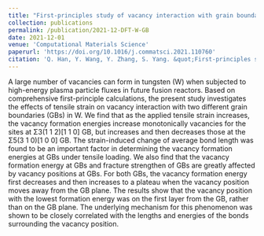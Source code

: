 ```yaml
---
title: "First-principles study of vacancy interaction with grain boundaries of tungsten under tensile strains"
collection: publications
permalink: /publication/2021-12-DFT-W-GB
date: 2021-12-01
venue: 'Computational Materials Science'
paperurl: 'https://doi.org/10.1016/j.commatsci.2021.110760'
citation: 'Q. Han, Y. Wang, Y. Zhang, S. Yang. &quot;First-principles study of vacancy interaction with grain boundaries of tungsten under tensile strains. &quot; <i>Computational Materials Science</i>. 2021: 200, 110760.'
---
```


A large number of vacancies can form in tungsten (W) when subjected to high-energy plasma particle fluxes in future fusion reactors. Based on comprehensive first-principle calculations, the present study investigates the effects of tensile strain on vacancy interaction with two different grain boundaries (GBs) in W. We find that as the applied tensile strain increases, the vacancy formation energies increase monotonically vacancies for the sites at Σ3(1 1 2)[1 1 0] GB, but increases and then decreases those at the Σ5(3 1 0)[1 0 0] GB. The strain-induced change of average bond length was found to be an important factor in determining the vacancy formation energies at GBs under tensile loading. We also find that the vacancy formation energy at GBs and fracture strengthen of GBs are greatly affected by vacancy positions at GBs. For both GBs, the vacancy formation energy first decreases and then increases to a plateau when the vacancy position moves away from the GB plane. The results show that the vacancy position with the lowest formation energy was on the first layer from the GB, rather than on the GB plane. The underlying mechanism for this phenomenon was shown to be closely correlated with the lengths and energies of the bonds surrounding the vacancy position.
